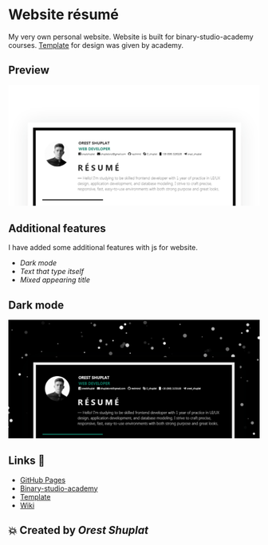 # Website résumé
My very own personal website. Website is built for binary-studio-academy courses. [Template](https://volodymyrkushnir.com/) for design was given by academy.

## Preview
![screenshot of sample](https://github.com/restmind/homepage/blob/develop/img/preview.png)

## Additional features
I have added some additional features with js for website. 
- *Dark mode*
- *Text that type itself*
- *Mixed appearing title*

## Dark mode
![screenshot of sample](https://github.com/restmind/homepage/blob/develop/img/preview-dark.png)

## Links :electric_plug:
- [GitHub Pages](https://restmind.github.io/homepage/)
- [Binary-studio-academy](https://academy.binary-studio.com/ua/)
- [Template](https://volodymyrkushnir.com/)
- [Wiki](https://github.com/restmind/homepage/wiki/Home-to-create-r%C3%A9sum%C3%A9)

## :boom: Created by *Orest Shuplat*
